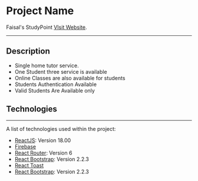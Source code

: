 # Project Name

Faisal's StudyPoint [VIsit Website](https://home-tutor-7ac73.web.app/). 
 ***
 ## Description
 * Single home tutor service. 
 * One Student three service is available
 * Online Classes are also available for students
 * Students Authentication Available
 * Valid Students Are Available only

## Technologies
***
A list of technologies used within the project:
* [ReactJS](https://reactjs.org/): Version 18.00
* [Firebase](https://firebase.google.com/)
* [React Router](https://reactrouter.com/): Version 6
* [React Bootstrap](https://react-bootstrap.github.io/): Version 2.2.3
* [React Toast](https://fkhadra.github.io/react-toastify/installation)
* [React Bootstrap](https://react-bootstrap.github.io/): Version 2.2.3